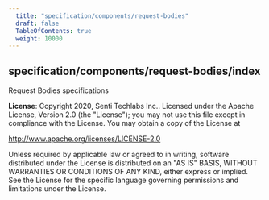 ```yaml
---
  title: "specification/components/request-bodies"
  draft: false
  TableOfContents: true
  weight: 10000
---
```

<a name="module_specification/components/request-bodies/index"></a>

## specification/components/request-bodies/index
Request Bodies specifications

**License**: Copyright 2020, Senti Techlabs Inc..
Licensed under the Apache License, Version 2.0 (the &quot;License&quot;);
you may not use this file except in compliance with the License.
You may obtain a copy of the License at

   http://www.apache.org/licenses/LICENSE-2.0

Unless required by applicable law or agreed to in writing, software
distributed under the License is distributed on an &quot;AS IS&quot; BASIS,
WITHOUT WARRANTIES OR CONDITIONS OF ANY KIND, either express or implied.
See the License for the specific language governing permissions and
limitations under the License.  
